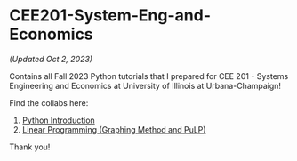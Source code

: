 # CEE201-System-Eng-and-Economics

<i>(Updated Oct 2, 2023)</i>

Contains all Fall 2023 Python tutorials that I prepared for CEE 201 - Systems Engineering and Economics at University of Illinois at Urbana-Champaign!

Find the collabs here:
1. [Python Introduction](https://colab.research.google.com/drive/1TQypPQ2FOWf9QeiY2TiWTfAyH2gyjsf6?usp=sharing)
2. [Linear Programming (Graphing Method and PuLP)](https://colab.research.google.com/drive/1egmSh0m86OiGCul-9f1gPMi6K7aWMphf?usp=sharing)

Thank you!

